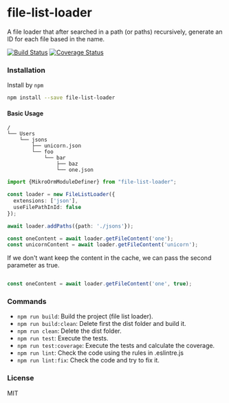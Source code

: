 # file-list-loader
A file loader that after searched in a path (or paths) recursively, generate an ID for each file based in the name.


[![Build Status](https://travis-ci.org/CarlosCraviotto/file-list-loader.svg?branch=master)](https://travis-ci.com/github/CarlosCraviotto/file-list-loader)
[![Coverage Status](https://coveralls.io/repos/github/CarlosCraviotto/file-list-loader/badge.svg?branch=master&cach=ff)](https://coveralls.io/github/CarlosCraviotto/file-list-loader?branch=master)


### Installation

Install by `npm`

```sh
npm install --save file-list-loader
```
#### Basic Usage

```
/
└── Users
    └── jsons
        ├── unicorn.json
        └── foo
            └── bar
                ├── baz
                └── one.json
```


```typescript
import {MikroOrmModuleDefiner} from "file-list-loader";

const loader = new FileListLoader({
  extensions: ['json'],
  useFilePathInId: false
});

await loader.addPaths({path: './jsons'});

const oneContent = await loader.getFileContent('one');
const unicornContent = await loader.getFileContent('unicorn');

```

If we don't want keep the content in the cache, we can pass the second parameter as true.

```typescript

const oneContent = await loader.getFileContent('one', true);

```


### Commands

 - `npm run build`: Build the project (file list loader).
 - `npm run build:clean`: Delete first the dist folder and build it.
 - `npm run clean`: Delete the dist folder.
 - `npm run test`: Execute the tests.
 - `npm run test:coverage`:  Execute the tests and calculate the coverage.
 - `npm run lint`: Check the code using the rules in .eslintre.js
 - `npm run lint:fix`: Check the code and try to fix it.



### License

MIT